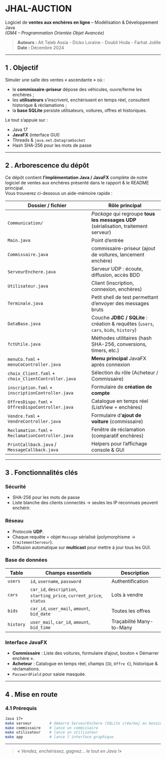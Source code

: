 # JHAL-AUCTION  
Logiciel de **ventes aux enchères en ligne** – Modélisation & Développement Java  
*(GM4 – Programmation Orientée Objet Avancée)*  

> **Auteurs :** Ait Taleb Assia - Dicko Loraine - Doubli Hoda - Farhat Joëlle  
> **Date :** Décembre 2024  

---

## 1 . Objectif

Simuler une salle des ventes « ascendante » où :

* le **commissaire-priseur** dépose des véhicules, ouvre/ferme les enchères ;
* les **utilisateurs** s’inscrivent, enchérissent en temps réel, consultent historique & réclamations ;
* la **base SQLite** persiste utilisateurs, voitures, offres et historiques.  

Le tout s’appuie sur :

* Java 17  
* **JavaFX** (interface GUI)  
* Threads & `java.net.DatagramSocket` 
* Hash SHA-256 pour les mots de passe  

---

## 2 . Arborescence du dépôt


Ce dépôt contient **l’implémentation Java / JavaFX** complète de notre logiciel de ventes aux enchères
présenté dans le rapport & le README principal.  
Vous trouverez ci-dessous un aide-mémoire rapide :

| Dossier / fichier | Rôle principal |
|-------------------|----------------|
| `Communication/`  | *Package* qui regroupe **tous les messages UDP** (sérialisation, traitement serveur) |
| `Main.java`       | Point d’entrée |
| `Commissaire.java`| commissaire-priseur (ajout de voitures, lancement enchère) |
| `ServeurEnchere.java` | Serveur UDP : écoute, diffusion, accès BDD |
| `Utilisateur.java`| Client (inscription, connexion, enchères) |
| `Terminale.java`  | Petit shell de test permettant d’envoyer des messages bruts |
| `DataBase.java`   | Couche **JDBC / SQLite** : création & requêtes (`users`, `cars`, `bids`, `history`) |
| `fctUtile.java`   | Méthodes utilitaires (hash SHA-256, conversions, timers, etc.) |
| `menuCo.fxml` + `menuCoController.java` | **Menu principal** JavaFX après connexion |
| `choix_Client.fxml` + `choix_ClientController.java` | Sélection du rôle (Acheteur / Commissaire) |
| `inscription.fxml` + `inscriptionController.java` | Formulaire de **création de compte** |
| `OffresDispo.fxml` + `OffresDispoController.java` | Catalogue en temps réel (ListView + enchères) |
| `Vendre.fxml` + `VendreController.java` | Formulaire d’**ajout de voiture** (commissaire) |
| `Reclamation.fxml` + `ReclamationController.java` | Fenêtre de réclamation (comparatif enchères) |
| `PrintCallback.java` / `MessageCallback.java` | Helpers pour l’affichage console & GUI |


---

## 3 . Fonctionnalités clés

### Sécurité
* SHA-256 pour les mots de passe  
* Liste blanche des clients connectés → seules les IP reconnues peuvent enchérir.

### Réseau
* Protocole **UDP**.  
* Chaque requête = objet `Message` sérialisé (polymorphisme → `traitementServeur`).  
* Diffusion automatique sur **multicast** pour mettre à jour tous les GUI.

### Base de données
| Table       | Champs essentiels | Description |
|-------------|------------------|-------------|
| `users`     | `id`, `username`, `password` | Authentification |
| `cars`      | `car_id`, `description`, `starting_price`, `current_price`, `status` | Lots à vendre |
| `bids`      | `car_id`, `user_mail`, `amount`, `bid_date` | Toutes les offres |
| `history`   | `user_mail`, `car_id`, `amount`, `bid_time` | Traçabilité Many-to-Many |

### Interface JavaFX
* **Commissaire** : Liste des voitures, formulaire d’ajout, bouton « Démarrer enchère ».  
* **Acheteur** : Catalogue en temps réel, champs (`ID`, `Offre €`), historique & réclamations.  
* `PasswordField` pour saisie masquée.

---

## 4 . Mise en route

### 4.1  Prérequis
```bash
Java 17+
make serveur        # démarre ServeurEnchere (SQLite crée/maj au besoin)
make commissaire    # lance un commissaire
make utilisateur    # lance un utilisateur
make app            # lance l'interface graphique
```
---

> *« Vendez, enchérissez, gagnez… le tout en Java !»*

